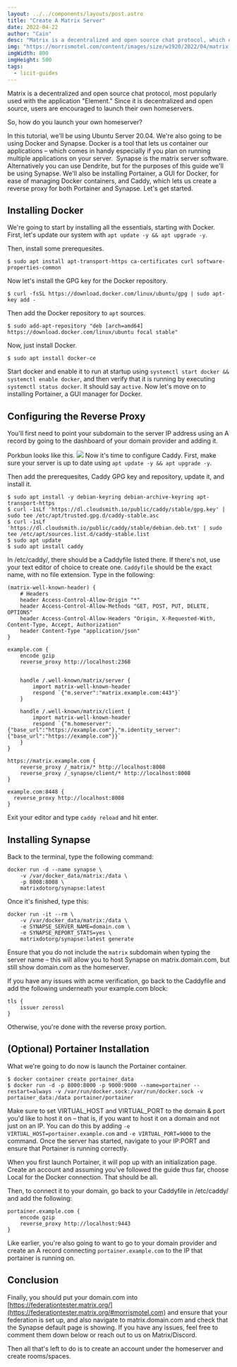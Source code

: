 ```yaml
---
layout: ../../components/layouts/post.astro
title: "Create A Matrix Server"
date: 2022-04-22
author: "Cain"
desc: "Matrix is a decentralized and open source chat protocol, which encourages users to launch their own homeserver."
img: "https://morrismotel.com/content/images/size/w1920/2022/04/matrix-logo@2x.png"
imgWidth: 800
imgHeight: 500
tags:
  - licit-guides
---
```


Matrix is a decentralized and open source chat protocol, most popularly used with the application "Element." Since it is decentralized and open source, users are encouraged to launch their own homeservers. 

So, how do you launch your own homeserver? 

In this tutorial, we'll be using Ubuntu Server 20.04. We're also going to be using Docker and Synapse. Docker is a tool that lets us container our applications – which comes in handy especially if you plan on running multiple applications on your server.  Synapse is the matrix server software. Alternatively you can use Dendrite, but for the purposes of this guide we'll be using Synapse. We'll also be installing Portainer, a GUI for Docker, for ease of managing Docker containers, and Caddy, which lets us create a reverse proxy for both Portainer and Synapse. Let's get started.

## Installing Docker

We're going to start by installing all the essentials, starting with Docker. First, let's update our system with `apt update -y && apt upgrade -y`. 

Then, install some prerequesites. 

    $ sudo apt install apt-transport-https ca-certificates curl software-properties-common

Now let's install the GPG key for the Docker repository.

    $ curl -fsSL https://download.docker.com/linux/ubuntu/gpg | sudo apt-key add -

Then add the Docker repository to `apt` sources.

    $ sudo add-apt-repository "deb [arch=amd64] https://download.docker.com/linux/ubuntu focal stable"

Now, just install Docker.

    $ sudo apt install docker-ce

Start docker and enable it to run at startup using `systemctl start docker && systemctl enable docker`, and then verify that it is running by executing `systemctl status docker`. It should say `active`. Now let's move on to installing Portainer, a GUI manager for Docker. 

## Configuring the Reverse Proxy

You'll first need to point your subdomain to the server IP address using an A record by going to the dashboard of your domain provider and adding it.

Porkbun looks like this.
![](__GHOST_URL__/content/images/2022/04/Screenshot-04-23-2022-at-20.08.58.png)
Now it's time to configure Caddy. First, make sure your server is up to date using `apt update -y && apt upgrade -y`. 

Then add the prerequesites, Caddy GPG key and repository, update it, and install it.

    $ sudo apt install -y debian-keyring debian-archive-keyring apt-transport-https
    $ curl -1sLf 'https://dl.cloudsmith.io/public/caddy/stable/gpg.key' | sudo tee /etc/apt/trusted.gpg.d/caddy-stable.asc
    $ curl -1sLf 'https://dl.cloudsmith.io/public/caddy/stable/debian.deb.txt' | sudo tee /etc/apt/sources.list.d/caddy-stable.list
    $ sudo apt update
    $ sudo apt install caddy

In /etc/caddy/, there should be a Caddyfile listed there. If there's not, use your text editor of choice to create one. `Caddyfile` should be the exact name, with no file extension. Type in the following: 

    (matrix-well-known-header) {
    	# Headers
    	header Access-Control-Allow-Origin "*"
    	header Access-Control-Allow-Methods "GET, POST, PUT, DELETE, OPTIONS"
    	header Access-Control-Allow-Headers "Origin, X-Requested-With, Content-Type, Accept, Authorization"
    	header Content-Type "application/json"
    }
    
    example.com {
    	encode gzip
    	reverse_proxy http://localhost:2368
    
    
    	handle /.well-known/matrix/server {
    		import matrix-well-known-header
    		respond `{"m.server":"matrix.example.com:443"}`
    	}
    
    	handle /.well-known/matrix/client {
    		import matrix-well-known-header
    		respond `{"m.homeserver":{"base_url":"https://example.com"},"m.identity_server":{"base_url":"https://example.com"}}`
    	}
    }
    
    https://matrix.example.com {
    	reverse_proxy /_matrix/* http://localhost:8008
    	reverse_proxy /_synapse/client/* http://localhost:8008
    }
    
    example.com:8448 {
      reverse_proxy http://localhost:8008
    }

Exit your editor and type `caddy reload` and hit enter. 

## Installing Synapse

Back to the terminal, type the following command:

    docker run -d --name synapse \
    	-v /var/docker_data/matrix:/data \
    	-p 8008:8008 \
    	matrixdotorg/synapse:latest
    	

Once it's finished, type this: 

    docker run -it --rm \
    	-v /var/docker_data/matrix:/data \
    	-e SYNAPSE_SERVER_NAME=domain.com \
    	-e SYNAPSE_REPORT_STATS=yes \
    	matrixdotorg/synapse:latest generate

Ensure that you do not include the `matrix` subdomain when typing the server name – this will allow you to host Synapse on matrix.domain.com, but still show domain.com as the homeserver. 

If you have any issues with acme verification, go back to the Caddyfile and add the following underneath your example.com block:

    tls {
        issuer zerossl
    }

Otherwise, you're done with the reverse proxy portion. 

## (Optional) Portainer Installation

What we're going to do now is launch the Portainer container.

    $ docker container create portainer_data
    $ docker run -d -p 8000:8000 -p 9000:9000 --name=portainer --restart=always -v /var/run/docker.sock:/var/run/docker.sock -v portainer_data:/data portainer/portainer

Make sure to set VIRTUAL_HOST and VIRTUAL_PORT to the domain & port you'd like to host it on – that is, if you want to host it on a domain and not just on an IP. You can do this by adding `-e VIRTUAL_HOST=portainer.example.com` and `-e VIRTUAL_PORT=9000` to the command. Once the server has started, navigate to your IP:PORT and ensure that Portainer is running correctly.

When you first launch Portainer, it will pop up with an initialization page. Create an account and assuming you've followed the guide thus far, choose Local for the Docker connection. That should be all. 

Then, to connect it to your domain, go back to your Caddyfile in /etc/caddy/ and add the following:

    portainer.example.com {
    	encode gzip
    	reverse_proxy http://localhost:9443
    }

Like earlier, you're also going to want to go to your domain provider and create an A record connecting `portainer.example.com` to the IP that portainer is running on.

## Conclusion

Finally, you should put your domain.com into [https://federationtester.matrix.org/](https://federationtester.matrix.org/#morrismotel.com) and ensure that your federation is set up, and also navigate to matrix.domain.com and check that the Synapse default page is showing. If you have any issues, feel free to comment them down below or reach out to us on Matrix/Discord. 

Then all that's left to do is to create an account under the homeserver and create rooms/spaces. 
